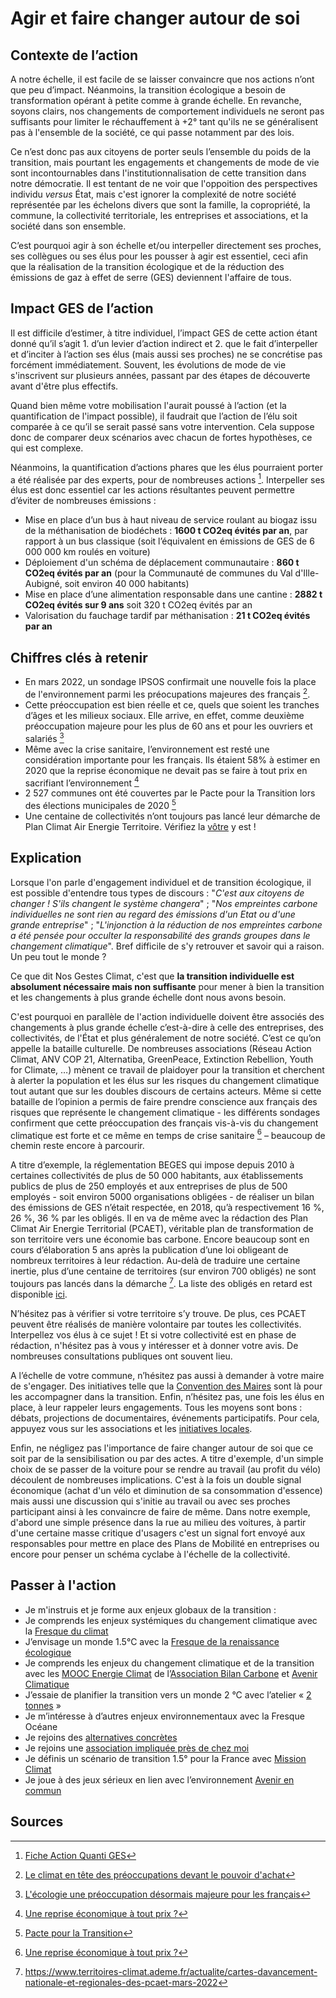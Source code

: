 # Agir et faire changer autour de soi

## Contexte de l’action

A notre échelle, il est facile de se laisser convaincre que nos actions n’ont que peu d’impact. Néanmoins, la transition écologique a besoin de 
transformation opérant à petite comme à grande échelle. En revanche, soyons clairs, nos changements de comportement individuels ne seront pas suffisants 
pour limiter le réchauffement à +2° tant qu'ils ne se généralisent pas à l'ensemble de la société, ce qui passe notamment par des lois. 

Ce n’est donc pas aux citoyens de porter seuls l’ensemble du poids de la transition, mais pourtant les engagements et changements de mode de vie sont incontournables dans l'institutionnalisation de cette transition dans notre démocratie. Il est tentant de ne voir que l'oppoition des perspectives individu *versus* État, mais c'est ignorer la complexité de notre société représentée par les échelons divers que sont la famille, la copropriété, la commune, la collectivité territoriale, les entreprises et associations, et la société dans son ensemble.

C’est pourquoi agir à son échelle et/ou interpeller directement ses proches, ses collègues ou ses élus pour les pousser à agir est essentiel, ceci afin que la réalisation de la transition écologique et de la réduction des émissions de gaz à effet de serre (GES) deviennent l'affaire de tous.

## Impact GES de l’action

Il est difficile d’estimer, à titre individuel, l’impact GES de cette action étant donné qu’il s’agit 1. d’un levier d’action indirect et 2. que le fait d’interpeller et d’inciter à l’action ses élus (mais aussi ses proches) ne se concrétise pas forcément immédiatement. Souvent, les évolutions de mode de vie s'inscrivent sur plusieurs années, passant par des étapes de découverte avant d'être plus effectifs.

Quand bien même votre mobilisation l'aurait poussé à l’action (et la quantification de l'impact possible), il faudrait que l’action de l’élu soit comparée à ce qu’il se serait passé sans votre intervention. Cela suppose donc de comparer deux scénarios avec chacun de fortes hypothèses, ce qui est complexe. 

Néanmoins, la quantification d’actions phares que les élus pourraient porter a été réalisée par des experts, pour de nombreuses actions [^1]. Interpeller ses élus est donc essentiel car les actions résultantes peuvent permettre d’éviter de nombreuses émissions :
- Mise en place d’un bus à haut niveau de service roulant au biogaz issu de la méthanisation de biodéchets : **1600 t CO2eq évités par an**, par rapport à un 
bus classique (soit l’équivalent en émissions de GES de 6 000 000 km roulés en voiture)
- Déploiement d'un schéma de déplacement communautaire : **860 t CO2eq évités par an** (pour la Communauté de communes du Val d'Ille-Aubigné, soit environ 
40 000 habitants)
- Mise en place d’une alimentation responsable dans une cantine : **2882 t CO2eq évités sur 9 ans** soit 320 t CO2eq évités par an
- Valorisation du fauchage tardif par méthanisation : **21 t CO2eq évités par an**

## Chiffres clés à retenir

- En mars 2022, un sondage IPSOS confirmait une nouvelle fois la place de l'environnement parmi les préocupations majeures des français [^2]. 
- Cette préoccupation est bien réelle et ce, quels que soient les tranches d’âges et les milieux sociaux. Elle arrive, en effet, comme deuxième préoccupation majeure pour les plus de 60 ans et pour les ouvriers et salariés [^3]
- Même avec la crise sanitaire, l’environnement est resté une considération importante pour les français. Ils étaient 58% à estimer en 2020 que la reprise 
économique ne devait pas se faire à tout prix en sacrifiant l’environnement [^4]
- 2 527 communes ont été couvertes par le Pacte pour la Transition lors des élections municipales de 2020 [^5]
- Une centaine de collectivités n’ont toujours pas lancé leur démarche de Plan Climat Air Energie Territoire. Vérifiez la [vôtre](https://www.territoires-climat.ademe.fr/ressource/642-232)
y est !


## Explication

Lorsque l'on parle d'engagement individuel et de transition écologique, il est possible d'entendre tous types de discours : "_C'est aux citoyens de changer ! S'ils changent le système changera_" ; "_Nos empreintes carbone individuelles ne sont rien au regard des émissions d'un Etat ou d'une grande entreprise_" ; "_L'injonction à la réduction de nos empreintes carbone a été pensée pour occulter la responsabilité des grands groupes dans le changement climatique_". Bref difficile de s'y retrouver et savoir qui a raison. Un peu tout le monde ?

Ce que dit Nos Gestes Climat, c'est que **la transition individuelle est absolument nécessaire mais non suffisante** pour mener à bien la transition et les changements à plus grande échelle dont nous avons besoin. 

C'est pourquoi en parallèle de l'action individuelle doivent être associés des changements à plus grande échelle c’est-à-dire à celle des entreprises, des collectivités, de l'État et plus généralement de notre société. C’est ce qu’on appelle la bataille culturelle. De nombreuses associations (Réseau Action Climat, ANV COP 21, Alternatiba, GreenPeace, Extinction Rebellion, Youth for Climate, …) mènent ce travail de plaidoyer pour la transition et cherchent à alerter la population et les élus sur les risques du changement climatique tout autant que sur les doubles discours de certains acteurs. Même si cette bataille de l’opinion a permis de faire prendre conscience aux français des risques que représente le changement climatique - les différents sondages confirment que cette préoccupation des français vis-à-vis du changement climatique est forte et ce même en temps de crise sanitaire [^4] – beaucoup de chemin reste encore à parcourir.

A titre d’exemple, la réglementation BEGES qui impose depuis 2010 à certaines collectivités de plus de 50 000 habitants, aux établissements publics de plus de 250 employés et aux entreprises de plus de 500 employés - soit environ 5000 organisations obligées - de réaliser un bilan des émissions de GES n’était 
respectée, en 2018, qu’à respectivement 16 %, 26 %, 36 % par les obligés. Il en va de même avec la rédaction des Plan Climat Air Energie Territorial 
(PCAET), véritable plan de transformation de son territoire vers une économie bas carbone. Encore beaucoup sont en cours d’élaboration 5 ans après la 
publication d’une loi obligeant de nombreux territoires à leur rédaction. Au-delà de traduire une certaine inertie, plus d’une centaine de territoires 
(sur environ 700 obligés) ne sont toujours pas lancés dans la démarche [^6]. La liste des obligés en retard est disponible 
[ici](https://www.ecologie.gouv.fr/sites/default/files/PCAET%20non%20lance%CC%81s_mars_2020.pdf). 

N’hésitez pas à vérifier si votre territoire s’y trouve. De plus, ces PCAET peuvent être réalisés de manière volontaire par toutes les collectivités. 
Interpellez vos élus à ce sujet ! Et si votre collectivité est en phase de rédaction, n'hésitez pas à vous y intéresser et à donner votre avis. De 
nombreuses consultations publiques ont souvent lieu. 

A l’échelle de votre commune, n’hésitez pas aussi à demander à votre maire de s'engager. Des initiatives telle que la [Convention des Maires](https://www.conventiondesmaires.eu/fr/) sont là pour les accompagner dans la transition. Enfin, n’hésitez pas, une fois les élus en place, à leur rappeler leurs engagements. Tous les moyens sont bons : débats, projections de documentaires, événements participatifs. Pour cela, appuyez vous sur
les associations et les [initiatives locales](https://alternatiba.eu/une-nouvelle-plateforme-pour-promouvoir-la-transition/). 

Enfin, ne négligez pas l'importance de faire changer autour de soi que ce soit par de la sensibilisation ou par des actes. A titre d'exemple, d'un simple choix de se passer de la voiture pour se rendre au travail (au profit du vélo) découlent de nombreuses implications. C'est à la fois un double signal économique (achat d'un vélo et diminution de sa consommation d'essence) mais aussi une discussion qui s'initie au travail ou avec ses proches participant
ainsi à les convaincre de faire de même. Dans notre exemple, d'abord une simple présence dans la rue au milieu des voitures, à partir d'une certaine masse critique d'usagers c'est un signal fort envoyé aux responsables pour mettre en place des Plans de Mobilité en entreprises ou encore pour penser un schéma cyclabe à l'échelle de la collectivité. 

## Passer à l'action

-	Je m'instruis et je forme aux enjeux globaux de la transition :
  -	Je comprends les enjeux systémiques du changement climatique avec la [Fresque du climat](https://fresqueduclimat.org/)
  -	J’envisage un monde 1.5°C avec la [Fresque de la renaissance écologique](https://www.renaissanceecologique.fr/)
  -	Je comprends les enjeux du changement climatique et de la transition avec les [MOOC Energie Climat](https://www.youtube.com/user/AvenirClimatique/playlists?view=50&sort=dd&shelf_id=5) de l’[Association Bilan Carbone](https://www.associationbilancarbone.fr/) et [Avenir Climatique](https://avenirclimatique.org/)
  -	J’essaie de planifier la transition vers un monde 2 °C avec l’atelier « [2 tonnes](https://www.2tonnes.org/) »
  -	Je m’intéresse à d’autres enjeux environnementaux avec la Fresque Océane
-	Je rejoins des [alternatives concrètes](https://alternatiba.eu/une-nouvelle-plateforme-pour-promouvoir-la-transition/)
-	Je rejoins une [association impliquée près de chez moi](https://reseauactionclimat.org/association/associations-membres/)
-	Je définis un scénario de transition 1.5° pour la France avec [Mission Climat](http://mission-climat.io/)
-	Je joue à des jeux sérieux en lien avec l’environnement [Avenir en commun](https://enjeuxcommuns.fr/)


## Sources

[^1]: [Fiche Action Quanti GES](https://www.bilans-ges.ademe.fr/fr/ressource/fiche-action-list/index/siGras/1)
[^2]: [Le climat en tête des préoccupations devant le pouvoir d'achat](https://www.ipsos.com/fr-fr/presidentielle-2022/enquete-electorale-vague-7)
[^3]: [L'écologie une préoccupation désormais majeure pour les français](https://www.lemonde.fr/politique/article/2019/09/16/l-ecologie-une-preoccupation-desormais-majeure-pour-les-francais_5510924_823448.html)
[^4]: [Une reprise économique à tout prix ?](https://www.ipsos.com/fr-fr/58-des-francais-estiment-que-la-reprise-economique-ne-doit-pas-se-faire-tout-prix-en-sacrifiant)  
[^5]: [Pacte pour la Transition](https://www.pacte-transition.org/#welcome)
[^6]: https://www.territoires-climat.ademe.fr/actualite/cartes-davancement-nationale-et-regionales-des-pcaet-mars-2022

